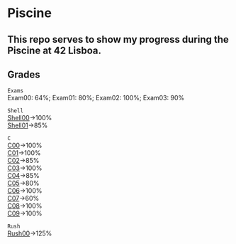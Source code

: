 # Piscine

## This repo serves to show my progress during the Piscine at 42 Lisboa.

## Grades
`` Exams ``  
Exam00: 64%; Exam01: 80%; Exam02: 100%; Exam03: 90%  

`` Shell ``  
[Shell00](https://github.com/diogo-crcoelho/Piscine/tree/master/Shell00)->100%  
[Shell01](https://github.com/diogo-crcoelho/Piscine/tree/master/Shell01)->85%  

`` C ``  
[C00](https://github.com/diogo-crcoelho/Piscine/tree/master/C00)->100%  
[C01](https://github.com/diogo-crcoelho/Piscine/tree/master/C01)->100%  
[C02](https://github.com/diogo-crcoelho/Piscine/tree/master/C02)->85%  
[C03](https://github.com/diogo-crcoelho/Piscine/tree/master/C03)->100%  
[C04](https://github.com/diogo-crcoelho/Piscine/tree/master/C04)->85%  
[C05](https://github.com/diogo-crcoelho/Piscine/tree/master/C05)->80%  
[C06](https://github.com/diogo-crcoelho/Piscine/tree/master/C06)->100%  
[C07](https://github.com/diogo-crcoelho/Piscine/tree/master/C07)->60%  
[C08](https://github.com/diogo-crcoelho/Piscine/tree/master/C08)->100%  
[C09](https://github.com/diogo-crcoelho/Piscine/tree/master/C09)->100%  

`` Rush ``  
[Rush00](https://github.com/diogo-crcoelho/Piscine/tree/master/Rush00)->125% 
